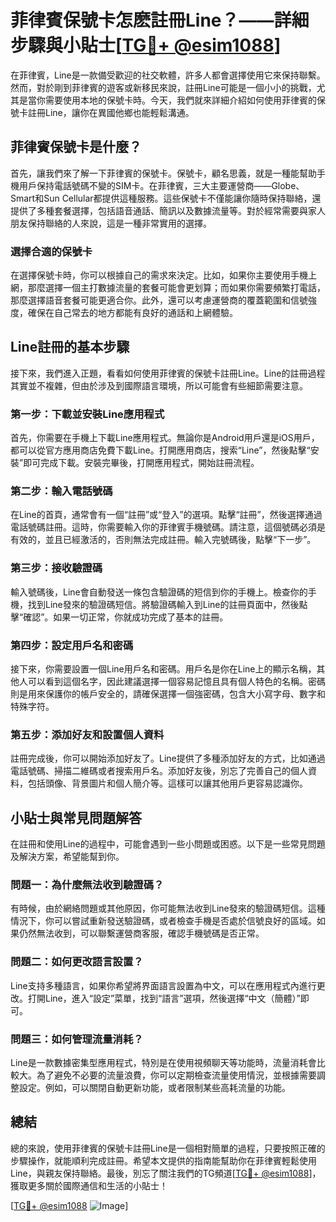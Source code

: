 # 菲律賓保號卡怎麽註冊Line？——詳細步驟與小貼士[[TG💪+ @esim1088](https://t.me/s/esim1088)]

在菲律賓，Line是一款備受歡迎的社交軟體，許多人都會選擇使用它來保持聯繫。然而，對於剛到菲律賓的遊客或新移民來說，註冊Line可能是一個小小的挑戰，尤其是當你需要使用本地的保號卡時。今天，我們就來詳細介紹如何使用菲律賓的保號卡註冊Line，讓你在異國他鄉也能輕鬆溝通。

## 菲律賓保號卡是什麼？

首先，讓我們來了解一下菲律賓的保號卡。保號卡，顧名思義，就是一種能幫助手機用戶保持電話號碼不變的SIM卡。在菲律賓，三大主要運營商——Globe、Smart和Sun Cellular都提供這種服務。這些保號卡不僅能讓你隨時保持聯絡，還提供了多種套餐選擇，包括語音通話、簡訊以及數據流量等。對於經常需要與家人朋友保持聯絡的人來說，這是一種非常實用的選擇。

### 選擇合適的保號卡

在選擇保號卡時，你可以根據自己的需求來決定。比如，如果你主要使用手機上網，那麼選擇一個主打數據流量的套餐可能會更划算；而如果你需要頻繁打電話，那麼選擇語音套餐可能更適合你。此外，還可以考慮運營商的覆蓋範圍和信號強度，確保在自己常去的地方都能有良好的通話和上網體驗。

## Line註冊的基本步驟

接下來，我們進入正題，看看如何使用菲律賓的保號卡註冊Line。Line的註冊過程其實並不複雜，但由於涉及到國際語言環境，所以可能會有些細節需要注意。

### 第一步：下載並安裝Line應用程式

首先，你需要在手機上下載Line應用程式。無論你是Android用戶還是iOS用戶，都可以從官方應用商店免費下載Line。打開應用商店，搜索“Line”，然後點擊“安裝”即可完成下載。安裝完畢後，打開應用程式，開始註冊流程。

### 第二步：輸入電話號碼

在Line的首頁，通常會有一個“註冊”或“登入”的選項。點擊“註冊”，然後選擇通過電話號碼註冊。這時，你需要輸入你的菲律賓手機號碼。請注意，這個號碼必須是有效的，並且已經激活的，否則無法完成註冊。輸入完號碼後，點擊“下一步”。

### 第三步：接收驗證碼

輸入號碼後，Line會自動發送一條包含驗證碼的短信到你的手機上。檢查你的手機，找到Line發來的驗證碼短信。將驗證碼輸入到Line的註冊頁面中，然後點擊“確認”。如果一切正常，你就成功完成了基本的註冊。

### 第四步：設定用戶名和密碼

接下來，你需要設置一個Line用戶名和密碼。用戶名是你在Line上的顯示名稱，其他人可以看到這個名字，因此建議選擇一個容易記憶且具有個人特色的名稱。密碼則是用來保護你的帳戶安全的，請確保選擇一個強密碼，包含大小寫字母、數字和特殊字符。

### 第五步：添加好友和設置個人資料

註冊完成後，你可以開始添加好友了。Line提供了多種添加好友的方式，比如通過電話號碼、掃描二維碼或者搜索用戶名。添加好友後，別忘了完善自己的個人資料，包括頭像、背景圖片和個人簡介等。這樣可以讓其他用戶更容易認識你。

## 小貼士與常見問題解答

在註冊和使用Line的過程中，可能會遇到一些小問題或困惑。以下是一些常見問題及解決方案，希望能幫到你。

### 問題一：為什麼無法收到驗證碼？

有時候，由於網絡問題或其他原因，你可能無法收到Line發來的驗證碼短信。這種情況下，你可以嘗試重新發送驗證碼，或者檢查手機是否處於信號良好的區域。如果仍然無法收到，可以聯繫運營商客服，確認手機號碼是否正常。

### 問題二：如何更改語言設置？

Line支持多種語言，如果你希望將界面語言設置為中文，可以在應用程式內進行更改。打開Line，進入“設定”菜單，找到“語言”選項，然後選擇“中文（簡體）”即可。

### 問題三：如何管理流量消耗？

Line是一款數據密集型應用程式，特別是在使用視頻聊天等功能時，流量消耗會比較大。為了避免不必要的流量浪費，你可以定期檢查流量使用情況，並根據需要調整設定。例如，可以關閉自動更新功能，或者限制某些高耗流量的功能。

## 總結

總的來說，使用菲律賓的保號卡註冊Line是一個相對簡單的過程，只要按照正確的步驟操作，就能順利完成註冊。希望本文提供的指南能幫助你在菲律賓輕鬆使用Line，與親友保持聯絡。最後，別忘了關注我們的TG頻道[[TG💪+ @esim1088](https://t.me/s/esim1088)]，獲取更多關於國際通信和生活的小貼士！

[[TG💪+ @esim1088](https://t.me/s/esim1088) ![Image](https://i.postimg.cc/4NQfJmqS/Snipaste-2025-05-13-00-14-12.png)]